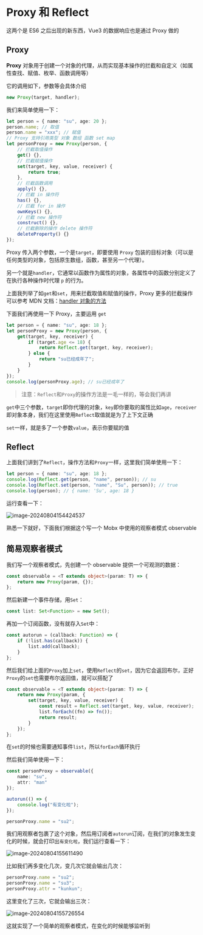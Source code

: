 # Proxy 和 Reflect

这两个是 ES6 之后出现的新东西，Vue3 的数据响应也是通过 Proxy 做的

## Proxy

**Proxy** 对象用于创建一个对象的代理，从而实现基本操作的拦截和自定义（如属性查找、赋值、枚举、函数调用等）

它的调用如下，参数等会具体介绍

```ts
new Proxy(target, handler);
```

我们来简单使用一下：

```ts
let person = { name: "su", age: 20 };
person.name; // 取值
person.name = "xxx"; // 赋值
// Proxy 支持引用类型 对象 数组 函数 set map
let personProxy = new Proxy(person, {
	// 拦截取值操作
	get() {},
	// 拦截赋值操作
	set(target, key, value, receiver) {
		return true;
	},
	// 拦截函数调用
	apply() {},
	// 拦截 in 操作符
	has() {},
	// 拦截 for in 操作
	ownKeys() {},
	// 拦截 new 操作符
	construct() {},
	// 拦截删除的操作 delete 操作符
	deleteProperty() {}
});
```

Proxy 传入两个参数，一个是`target`，即要使用 `Proxy` 包装的目标对象（可以是任何类型的对象，包括原生数组，函数，甚至另一个代理）。

另一个就是`handler`，它通常以函数作为属性的对象，各属性中的函数分别定义了在执行各种操作时代理 `p` 的行为。

上面我列举了如`get`和`set`，用来拦截取值和赋值的操作，Proxy 更多的拦截操作可以参考 MDN 文档：[handler 对象的方法](https://developer.mozilla.org/zh-CN/docs/Web/JavaScript/Reference/Global_Objects/Proxy#handler_对象的方法)

下面我们再使用一下 Proxy，主要运用 `get`

```ts
let person = { name: "su", age: 18 };
let personProxy = new Proxy(person, {
	get(target, key, receiver) {
		if (target.age <= 18) {
			return Reflect.get(target, key, receiver);
		} else {
			return "su已经成年了";
		}
	}
});
console.log(personProxy.age); // su已经成年了
```

> 注意：`Reflect`和`Proxy`的操作方法是一毛一样的，等会我们再讲

`get`中三个参数，`target`即你代理的对象，`key`即你要取的属性比如`age`，`receiver`即对象本身，我们在这里使用`Reflect`取值就是为了上下文正确

`set`一样，就是多了一个参数`value`，表示你要赋的值

## Reflect

上面我们讲到了`Reflect`，操作方法和`Proxy`一样，这里我们简单使用一下：

```ts
let person = { name: "su", age: 18 };
console.log(Reflect.get(person, "name", person)); // su
console.log(Reflect.set(person, "name", "Su", person)); // true
console.log(person); // { name: 'Su', age: 18 }
```

运行查看一下：

![image-20240804154424537](https://chen-1320883525.cos.ap-chengdu.myqcloud.com/img/image-20240804154424537.png)

熟悉一下就好，下面我们根据这个写一个 Mobx 中使用的观察者模式 observable

## 简易观察者模式

我们写一个观察者模式，先创建一个 observable 提供一个可观测的数据：

```ts
const observable = <T extends object>(param: T) => {
	return new Proxy(param, {});
};
```

然后新建一个事件存储，用`Set`：

```ts
const list: Set<Function> = new Set();
```

再加一个订阅函数，没有就存入`Set`中：

```ts
const autorun = (callback: Function) => {
	if (!list.has(callback)) {
		list.add(callback);
	}
};
```

然后我们给上面的`Proxy`加上`set`，使用`Reflect`的`set`，因为它会返回布尔，正好`Proxy`的`set`也需要布尔返回值，就可以搭配了

```ts
const observable = <T extends object>(param: T) => {
	return new Proxy(param, {
		set(target, key, value, receiver) {
			const result = Reflect.set(target, key, value, receiver);
			list.forEach((fn) => fn());
			return result;
		}
	});
};
```

在`set`的时候也需要通知事件`list`，所以`forEach`循环执行

然后我们简单使用一下：

```ts
const personProxy = observable({
	name: "su",
	attr: "man"
});

autorun(() => {
	console.log("有变化啦");
});

personProxy.name = "su2";
```

我们用观察者包裹了这个对象，然后用订阅者`autorun`订阅，在我们的对象发生变化的时候，就会打印出`有变化啦`，我们运行查看一下：

![image-20240804155611490](https://chen-1320883525.cos.ap-chengdu.myqcloud.com/img/image-20240804155611490.png)

比如我们再多变化几次，变几次它就会输出几次：

```ts
personProxy.name = "su2";
personProxy.name = "su3";
personProxy.attr = "kunkun";
```

这里变化了三次，它就会输出三次：

![image-20240804155726554](https://chen-1320883525.cos.ap-chengdu.myqcloud.com/img/image-20240804155726554.png)

这就实现了一个简单的观察者模式，在变化的时候能够监听到
